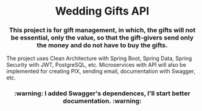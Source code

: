 <h1 align="center">Wedding Gifts API</h1>

<h3 align="center">This project is for gift management, in which, the gifts will not be essential, only the value, so that the gift-givers send only the money and do not have to buy the gifts.</h3>

<p>The project uses Clean Architecture with Spring Boot, Spring Data, Spring Security with JWT, PostgreSQL, etc. Microservices with API will also be implemented for creating PIX, sending email, documentation with Swagger, etc.</p>

<h3 align="center"> :warning: I added Swagger's dependences, I'll start better documentation. :warning: </h3>
